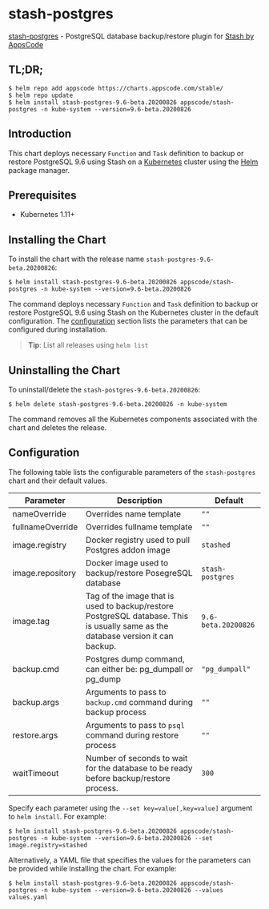 # stash-postgres

[stash-postgres](https://github.com/stashed/postgres) - PostgreSQL database backup/restore plugin for [Stash by AppsCode](https://stash.run)

## TL;DR;

```console
$ helm repo add appscode https://charts.appscode.com/stable/
$ helm repo update
$ helm install stash-postgres-9.6-beta.20200826 appscode/stash-postgres -n kube-system --version=9.6-beta.20200826
```

## Introduction

This chart deploys necessary `Function` and `Task` definition to backup or restore PostgreSQL 9.6 using Stash on a [Kubernetes](http://kubernetes.io) cluster using the [Helm](https://helm.sh) package manager.

## Prerequisites

- Kubernetes 1.11+

## Installing the Chart

To install the chart with the release name `stash-postgres-9.6-beta.20200826`:

```console
$ helm install stash-postgres-9.6-beta.20200826 appscode/stash-postgres -n kube-system --version=9.6-beta.20200826
```

The command deploys necessary `Function` and `Task` definition to backup or restore PostgreSQL 9.6 using Stash on the Kubernetes cluster in the default configuration. The [configuration](#configuration) section lists the parameters that can be configured during installation.

> **Tip**: List all releases using `helm list`

## Uninstalling the Chart

To uninstall/delete the `stash-postgres-9.6-beta.20200826`:

```console
$ helm delete stash-postgres-9.6-beta.20200826 -n kube-system
```

The command removes all the Kubernetes components associated with the chart and deletes the release.

## Configuration

The following table lists the configurable parameters of the `stash-postgres` chart and their default values.

|    Parameter     |                                                           Description                                                            |       Default       |
|------------------|----------------------------------------------------------------------------------------------------------------------------------|---------------------|
| nameOverride     | Overrides name template                                                                                                          | `""`                |
| fullnameOverride | Overrides fullname template                                                                                                      | `""`                |
| image.registry   | Docker registry used to pull Postgres addon image                                                                                | `stashed`           |
| image.repository | Docker image used to backup/restore PosegreSQL database                                                                          | `stash-postgres`    |
| image.tag        | Tag of the image that is used to backup/restore PostgreSQL database. This is usually same as the database version it can backup. | `9.6-beta.20200826` |
| backup.cmd       | Postgres dump command, can either be: pg_dumpall  or pg_dump                                                                     | `"pg_dumpall"`      |
| backup.args      | Arguments to pass to `backup.cmd` command during backup process                                                                  | `""`                |
| restore.args     | Arguments to pass to `psql` command during restore process                                                                       | `""`                |
| waitTimeout      | Number of seconds to wait for the database to be ready before backup/restore process.                                            | `300`               |


Specify each parameter using the `--set key=value[,key=value]` argument to `helm install`. For example:

```console
$ helm install stash-postgres-9.6-beta.20200826 appscode/stash-postgres -n kube-system --version=9.6-beta.20200826 --set image.registry=stashed
```

Alternatively, a YAML file that specifies the values for the parameters can be provided while
installing the chart. For example:

```console
$ helm install stash-postgres-9.6-beta.20200826 appscode/stash-postgres -n kube-system --version=9.6-beta.20200826 --values values.yaml
```
